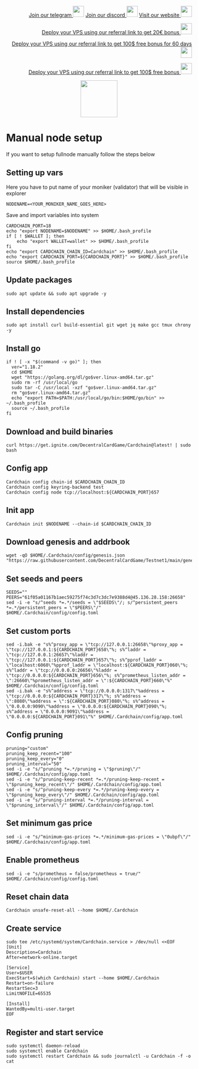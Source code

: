 <p style="font-size:14px" align="right">
<a href="https://t.me/kjnotes" target="_blank">Join our telegram <img src="https://user-images.githubusercontent.com/50621007/183283867-56b4d69f-bc6e-4939-b00a-72aa019d1aea.png" width="30"/></a>
<a href="https://discord.gg/JqQNcwff2e" target="_blank">Join our discord <img src="https://user-images.githubusercontent.com/50621007/176236430-53b0f4de-41ff-41f7-92a1-4233890a90c8.png" width="30"/></a>
<a href="https://kjnodes.com/" target="_blank">Visit our website <img src="https://user-images.githubusercontent.com/50621007/168689709-7e537ca6-b6b8-4adc-9bd0-186ea4ea4aed.png" width="30"/></a>
</p>

<p style="font-size:14px" align="right">
<a href="https://hetzner.cloud/?ref=y8pQKS2nNy7i" target="_blank">Deploy your VPS using our referral link to get 20€ bonus <img src="https://user-images.githubusercontent.com/50621007/174612278-11716b2a-d662-487e-8085-3686278dd869.png" width="30"/></a>
</p>
<p style="font-size:14px" align="right">
<a href="https://m.do.co/c/17b61545ca3a" target="_blank">Deploy your VPS using our referral link to get 100$ free bonus for 60 days <img src="https://user-images.githubusercontent.com/50621007/183284313-adf81164-6db4-4284-9ea0-bcb841936350.png" width="30"/></a>
</p>
<p style="font-size:14px" align="right">
<a href="https://www.vultr.com/?ref=7418642" target="_blank">Deploy your VPS using our referral link to get 100$ free bonus <img src="https://user-images.githubusercontent.com/50621007/183284971-86057dc2-2009-4d40-a1d4-f0901637033a.png" width="30"/></a>
</p>

<p align="center">
  <img height="100" height="auto" src="https://user-images.githubusercontent.com/50621007/178371956-ec2a172b-0fe8-4e13-b3a9-0d6cdc6fcd48.png">
</p>

# Manual node setup
If you want to setup fullnode manually follow the steps below

## Setting up vars
Here you have to put name of your moniker (validator) that will be visible in explorer
```
NODENAME=<YOUR_MONIKER_NAME_GOES_HERE>
```

Save and import variables into system
```
CARDCHAIN_PORT=18
echo "export NODENAME=$NODENAME" >> $HOME/.bash_profile
if [ ! $WALLET ]; then
	echo "export WALLET=wallet" >> $HOME/.bash_profile
fi
echo "export CARDCHAIN_CHAIN_ID=Cardchain" >> $HOME/.bash_profile
echo "export CARDCHAIN_PORT=${CARDCHAIN_PORT}" >> $HOME/.bash_profile
source $HOME/.bash_profile
```

## Update packages
```
sudo apt update && sudo apt upgrade -y
```

## Install dependencies
```
sudo apt install curl build-essential git wget jq make gcc tmux chrony -y
```

## Install go
```
if ! [ -x "$(command -v go)" ]; then
  ver="1.18.2"
  cd $HOME
  wget "https://golang.org/dl/go$ver.linux-amd64.tar.gz"
  sudo rm -rf /usr/local/go
  sudo tar -C /usr/local -xzf "go$ver.linux-amd64.tar.gz"
  rm "go$ver.linux-amd64.tar.gz"
  echo "export PATH=$PATH:/usr/local/go/bin:$HOME/go/bin" >> ~/.bash_profile
  source ~/.bash_profile
fi
```

## Download and build binaries
```
curl https://get.ignite.com/DecentralCardGame/Cardchain@latest! | sudo bash
```

## Config app
```
Cardchain config chain-id $CARDCHAIN_CHAIN_ID
Cardchain config keyring-backend test
Cardchain config node tcp://localhost:${CARDCHAIN_PORT}657
```

## Init app
```
Cardchain init $NODENAME --chain-id $CARDCHAIN_CHAIN_ID
```

## Download genesis and addrbook
```
wget -qO $HOME/.Cardchain/config/genesis.json "https://raw.githubusercontent.com/DecentralCardGame/Testnet1/main/genesis.json"
```

## Set seeds and peers
```
SEEDS=""
PEERS="61f05a01167b1aec59275f74c3d7c3dc7e9388d4@45.136.28.158:26658"
sed -i -e "s/^seeds *=.*/seeds = \"$SEEDS\"/; s/^persistent_peers *=.*/persistent_peers = \"$PEERS\"/" $HOME/.Cardchain/config/config.toml
```

## Set custom ports
```
sed -i.bak -e "s%^proxy_app = \"tcp://127.0.0.1:26658\"%proxy_app = \"tcp://127.0.0.1:${CARDCHAIN_PORT}658\"%; s%^laddr = \"tcp://127.0.0.1:26657\"%laddr = \"tcp://127.0.0.1:${CARDCHAIN_PORT}657\"%; s%^pprof_laddr = \"localhost:6060\"%pprof_laddr = \"localhost:${CARDCHAIN_PORT}060\"%; s%^laddr = \"tcp://0.0.0.0:26656\"%laddr = \"tcp://0.0.0.0:${CARDCHAIN_PORT}656\"%; s%^prometheus_listen_addr = \":26660\"%prometheus_listen_addr = \":${CARDCHAIN_PORT}660\"%" $HOME/.Cardchain/config/config.toml
sed -i.bak -e "s%^address = \"tcp://0.0.0.0:1317\"%address = \"tcp://0.0.0.0:${CARDCHAIN_PORT}317\"%; s%^address = \":8080\"%address = \":${CARDCHAIN_PORT}080\"%; s%^address = \"0.0.0.0:9090\"%address = \"0.0.0.0:${CARDCHAIN_PORT}090\"%; s%^address = \"0.0.0.0:9091\"%address = \"0.0.0.0:${CARDCHAIN_PORT}091\"%" $HOME/.Cardchain/config/app.toml
```

## Config pruning
```
pruning="custom"
pruning_keep_recent="100"
pruning_keep_every="0"
pruning_interval="50"
sed -i -e "s/^pruning *=.*/pruning = \"$pruning\"/" $HOME/.Cardchain/config/app.toml
sed -i -e "s/^pruning-keep-recent *=.*/pruning-keep-recent = \"$pruning_keep_recent\"/" $HOME/.Cardchain/config/app.toml
sed -i -e "s/^pruning-keep-every *=.*/pruning-keep-every = \"$pruning_keep_every\"/" $HOME/.Cardchain/config/app.toml
sed -i -e "s/^pruning-interval *=.*/pruning-interval = \"$pruning_interval\"/" $HOME/.Cardchain/config/app.toml
```

## Set minimum gas price
```
sed -i -e "s/^minimum-gas-prices *=.*/minimum-gas-prices = \"0ubpf\"/" $HOME/.Cardchain/config/app.toml
```

## Enable prometheus
```
sed -i -e "s/prometheus = false/prometheus = true/" $HOME/.Cardchain/config/config.toml
```

## Reset chain data
```
Cardchain unsafe-reset-all --home $HOME/.Cardchain
```

## Create service
```
sudo tee /etc/systemd/system/Cardchain.service > /dev/null <<EOF
[Unit]
Description=Cardchain
After=network-online.target

[Service]
User=$USER
ExecStart=$(which Cardchain) start --home $HOME/.Cardchain
Restart=on-failure
RestartSec=3
LimitNOFILE=65535

[Install]
WantedBy=multi-user.target
EOF
```

## Register and start service
```
sudo systemctl daemon-reload
sudo systemctl enable Cardchain
sudo systemctl restart Cardchain && sudo journalctl -u Cardchain -f -o cat
```
